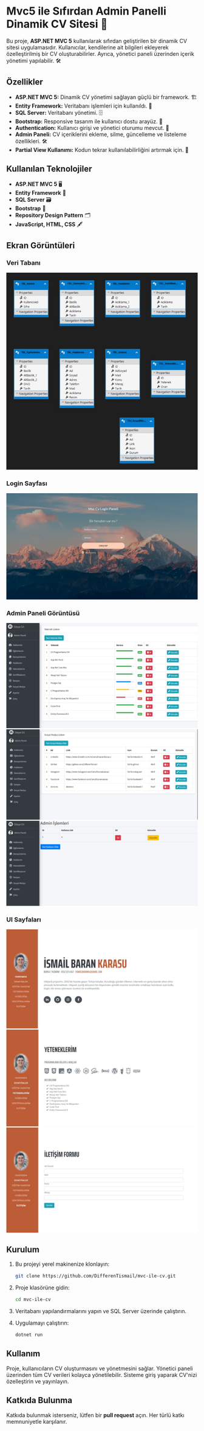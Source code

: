 # Mvc5 ile Sıfırdan Admin Panelli Dinamik CV Sitesi 💼

Bu proje, **ASP.NET MVC 5** kullanılarak sıfırdan geliştirilen bir dinamik CV sitesi uygulamasıdır. Kullanıcılar, kendilerine ait bilgileri ekleyerek özelleştirilmiş bir CV oluşturabilirler. Ayrıca, yönetici paneli üzerinden içerik yönetimi yapılabilir. 🛠️

## Özellikler

- **ASP.NET MVC 5:** Dinamik CV yönetimi sağlayan güçlü bir framework. 🏗️
- **Entity Framework:** Veritabanı işlemleri için kullanıldı. 💾
- **SQL Server:** Veritabanı yönetimi. 🗄️
- **Bootstrap:** Responsive tasarım ile kullanıcı dostu arayüz. 📱
- **Authentication:** Kullanıcı girişi ve yönetici oturumu mevcut. 🔑
- **Admin Paneli:** CV içeriklerini ekleme, silme, güncelleme ve listeleme özellikleri. 🛠️
- **Partial View Kullanımı:** Kodun tekrar kullanılabilirliğini artırmak için. 🔄

## Kullanılan Teknolojiler

- **ASP.NET MVC 5** 🖥️
- **Entity Framework** 🔗
- **SQL Server** 🗃️
- **Bootstrap** 🎨
- **Repository Design Pattern** 🗂️
- **JavaScript, HTML, CSS** 🖋️

## Ekran Görüntüleri

### Veri Tabanı
![Veri Tabanı Görüntüsü](fotograflar/veri-tabani.jpg)

### Login Sayfası
![CV Listeleme Görüntüsü](fotograflar/login.jpg)

### Admin Paneli Görüntüsü
![Admin Paneli Görüntüsü](fotograflar/adminpaneliYetenek.jpg)
![Admin Paneli Görüntüsü](fotograflar/adminpaneliSosyalMedya.jpg)
![Admin Paneli Görüntüsü](fotograflar/adminpaneliadmin.jpg)

### UI Sayfaları
![UI Sayfası Görüntüsü](fotograflar/index1.jpg)
![UI Sayfası Görüntüsü](fotograflar/index2.jpg)
![UI Sayfası Görüntüsü](fotograflar/index3.jpg)

## Kurulum

1. Bu projeyi yerel makinenize klonlayın:
   ```bash
   git clone https://github.com/DifferenTismail/mvc-ile-cv.git

2. Proje klasörüne gidin:
    ```bash
    cd mvc-ile-cv

3. Veritabanı yapılandırmalarını yapın ve SQL Server üzerinde çalıştırın.

4. Uygulamayı çalıştırın:
    ```bash
    dotnet run

## Kullanım

Proje, kullanıcıların CV oluşturmasını ve yönetmesini sağlar. Yönetici paneli üzerinden tüm CV verileri kolayca yönetilebilir. Sisteme giriş yaparak CV'nizi özelleştirin ve yayınlayın.

## Katkıda Bulunma

Katkıda bulunmak isterseniz, lütfen bir **pull request** açın. Her türlü katkı memnuniyetle karşılanır.
